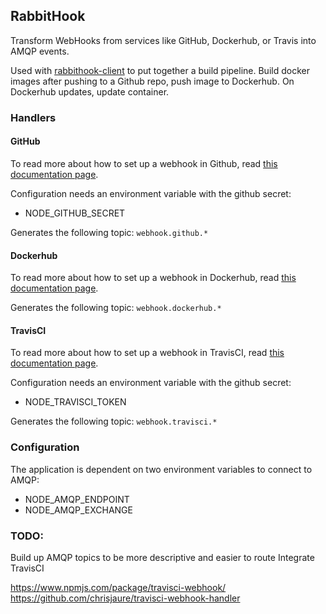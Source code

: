 ## RabbitHook
Transform WebHooks from services like GitHub, Dockerhub, or Travis into AMQP events.

Used with [rabbithook-client][rabbithook-client] to put together a build pipeline.
Build docker images after pushing to a Github repo, push image to Dockerhub. On Dockerhub updates, update container.

### Handlers

#### GitHub

To read more about how to set up a webhook in Github, read [this documentation page][github-doc].

Configuration needs an environment variable with the github secret:
* NODE_GITHUB_SECRET

Generates the following topic:
`webhook.github.*`


#### Dockerhub

To read more about how to set up a webhook in Dockerhub, read [this documentation page][dockerhub-doc].

Generates the following topic:
`webhook.dockerhub.*`

#### TravisCI

To read more about how to set up a webhook in TravisCI, read [this documentation page][travisci-doc].

Configuration needs an environment variable with the github secret:
* NODE_TRAVISCI_TOKEN

Generates the following topic:
`webhook.travisci.*`


### Configuration

The application is dependent on two environment variables to connect to AMQP:

* NODE_AMQP_ENDPOINT
* NODE_AMQP_EXCHANGE

### TODO:
Build up AMQP topics to be more descriptive and easier to route
Integrate TravisCI

https://www.npmjs.com/package/travisci-webhook/
https://github.com/chrisjaure/travisci-webhook-handler


[rabbithook-client]:https://github.com/goliatone/rabbithook-client
[github-doc]:https://developer.github.com/webhooks/creating/
[dockerhub-doc]:https://docs.docker.com/docker-hub/webhooks/
[travisci-doc]:https://docs.travis-ci.com/user/notifications/#Webhook-notification
